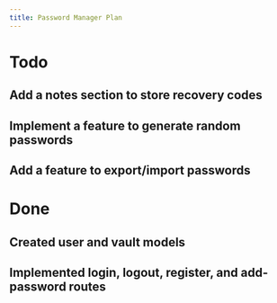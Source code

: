 ```yaml
---
title: Password Manager Plan
---
```


# Todo

## Add a notes section to store recovery codes
## Implement a feature to generate random passwords
## Add a feature to export/import passwords

# Done
## Created user and vault models
## Implemented login, logout, register, and add-password routes